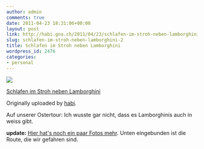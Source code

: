 ```yaml
---
author: admin
comments: true
date: 2011-04-23 18:31:06+00:00
layout: post
link: http://habi.gna.ch/2011/04/23/schlafen-im-stroh-neben-lamborghini-2/
slug: schlafen-im-stroh-neben-lamborghini-2
title: Schlafen im Stroh neben Lamborghini
wordpress_id: 2476
categories:
- personal
---
```



 [![](http://farm6.static.flickr.com/5305/5646586535_650e5d7d8f_m.jpg)](http://www.flickr.com/photos/habi/5646586535/)
   

 
  [Schlafen im Stroh neben Lamborghini](http://www.flickr.com/photos/habi/5646586535/)
    

  Originally uploaded by [habi](http://www.flickr.com/photos/habi/).
 



Auf unserer Ostertour: Ich wusste gar nicht, dass es Lamborghinis auch in weiss gibt.
  


**update:** [Hier hat's noch ein paar Fotos mehr](http://www.flickr.com/photos/habi/sets/72157626452670073/detail/). Unten eingebunden ist die Route, die wir gefahren sind.


